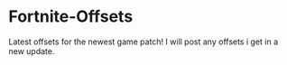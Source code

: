 # Fortnite-Offsets
Latest offsets for the newest game patch!
I will post any offsets i get in a new update.
